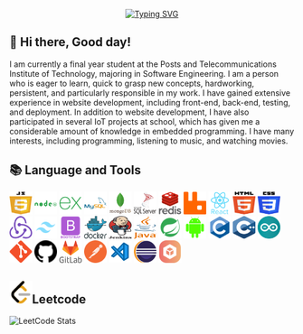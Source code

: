 <!-- Title The Full Name -->
<p align="center">
  <a href="https://git.io/typing-svg"><img src="https://readme-typing-svg.demolab.com?font=Fira+Code&weight=450&size=32&pause=500&color=F70ADA&center=true&vCenter=true&width=435&lines=Nguyen+Minh+Dat;Web+Developer;Embbeded+Developer;Mobile+Developer;Desktop+Developer" alt="Typing SVG" /></a>
</p>

<!-- Social icons section -->
<p align="center">
  
</p>

<!-- Information myself -->
## 👋 Hi there, Good day!   

<div>
  <div align="left">
    
I am currently a final year student at the Posts and Telecommunications Institute of Technology, majoring in Software Engineering. I am a person who is eager to learn, quick to grasp new concepts, hardworking, persistent, and particularly responsible in my work. I have gained extensive experience in website development, including front-end, back-end, testing, and deployment. In addition to website development, I have also participated in several IoT projects at school, which has given me a considerable amount of knowledge in embedded programming. I have many interests, including programming, listening to music, and watching movies.

## 📚 Language and Tools
<p align="left">
  <img src="./svgs/javascript.svg" alt="javascript" title="javascript" width="40" height="40"/>
  <img src="./svgs/nodejs.svg" alt="nodejs" title="nodejs" width="40" height="40"/>
  <img src="./svgs/express.svg" alt="expressjs" title="expressjs" width="40" height="40"/>
  <img src="./svgs/mysql.svg" alt="mysql" title="mysql" width="40" height="40"/>
  <img src="./svgs/mongodb.svg" alt="mongodb" title="mongodb" width="40" height="40"/>
  <img src="./svgs/sql.svg" alt="sql" title="sql" width="40" height="40"/>
  <img src="./svgs/redis.svg" alt="redis" title="redis" width="40" height="40"/>
  <img src="./svgs/rabbitmq.svg" alt="rabbitmq" title="rabbitmq" width="40" height="40"/>
  <img src="./svgs/react.svg" alt="react" title="react" width="40" height="40"/>
  <img src="./svgs/html.svg" alt="html" title="html" width="40" height="40"/>
  <img src="./svgs/css.svg" alt="css" title="css" width="40" height="40"/>
  <img src="./svgs/redux.svg" alt="redux" title="redux" width="40" height="40"/>
  <img src="./svgs/tailwind-css.svg" alt="tailwindCSS" title="tailwindCSS" width="40" height="40"/>
  <img src="./svgs/bootstrap.svg" alt="bootstrapp" title="bootstrap" width="40" height="40"/>
  <img src="./svgs/docker.svg" alt="docker" title="docker" width="40" height="40"/>
  <img src="./svgs/jenkins.svg" alt="jenkins" title="jenkins" width="40" height="40"/>
  <img src="./svgs/java.svg" alt="java" title="java" width="40" height="40"/>
  <img src="./svgs/spring-boot.svg" alt="spring-boot" title="spring-boot" width="40" height="40"/>
  <img src="./svgs/android.svg" alt="android" title="android" width="40" height="40"/>
  <img src="./svgs/c.svg" alt="c" title="c" width="40" height="40"/>
  <img src="./svgs/c++.svg" alt="c++" title="c++" width="40" height="40"/>
  <img src="./svgs/arduino.svg" alt="c++" title="c++" width="40" height="40"/>
  <img src="./svgs/git.svg" alt="git" title="git" width="40" height="40"/>
  <img src="./svgs/github.svg" alt="github" title="github" width="40" height="40"/>
  <img src="./svgs/gitlab.svg" alt="gitlab" title="gitlab" width="40" height="40"/>
  <img src="./svgs/postman.svg" alt="postman" title="postman" width="40" height="40"/>
  <img src="./svgs/visual-studio-code.svg" alt="VSCode" title="VSCode" width="40" height="40"/>
  <img src="./svgs/eclipse.svg" alt="eclipse" title="eclipse" width="40" height="40"/>
  <img src="./svgs/apache-netbeans.svg" alt="apache-netbeans" title="apache-netbeans" width="40" height="40"/>
</p>

## <img src="./svgs/leetcode.svg" alt="javascript" title="javascript" width="40" height="40"/>Leetcode
<!-- Leetcode -->
![LeetCode Stats](https://leetcard.jacoblin.cool/datnmdev?theme=dark&font=Lato&ext=activity)
</div>
